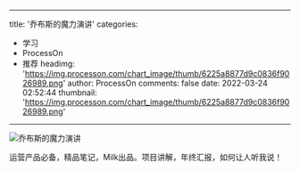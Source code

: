 
---
title: '乔布斯的魔力演讲'
categories: 
 - 学习
 - ProcessOn
 - 推荐
headimg: 'https://img.processon.com/chart_image/thumb/6225a8877d9c0836f9026989.png'
author: ProcessOn
comments: false
date: 2022-03-24 02:52:44
thumbnail: 'https://img.processon.com/chart_image/thumb/6225a8877d9c0836f9026989.png'
---

<div>   
<img class="thumb" alt="乔布斯的魔力演讲" src="https://img.processon.com/chart_image/thumb/6225a8877d9c0836f9026989.png" referrerpolicy="no-referrer">
<p>运营产品必备，精品笔记，Milk出品。项目讲解，年终汇报，如何让人听我说！</p>  
</div>
            